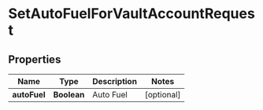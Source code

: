 

# SetAutoFuelForVaultAccountRequest


## Properties

| Name | Type | Description | Notes |
|------------ | ------------- | ------------- | -------------|
|**autoFuel** | **Boolean** | Auto Fuel |  [optional] |



